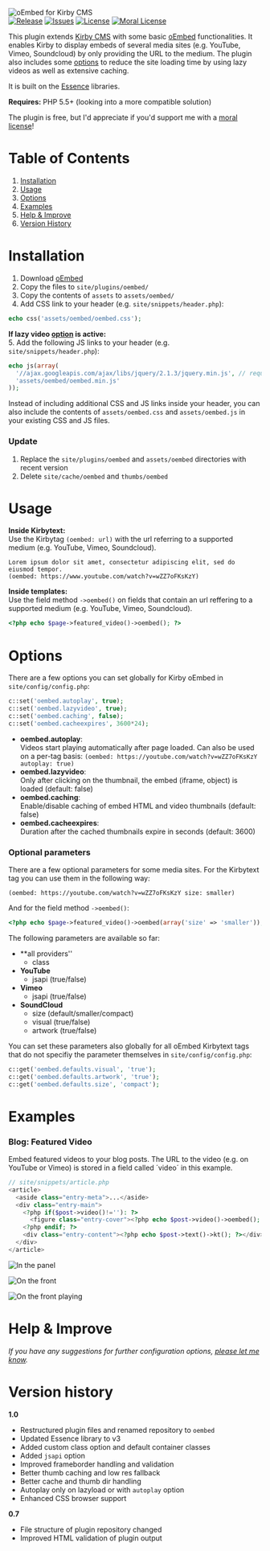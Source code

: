 ![oEmbed for Kirby CMS](http://distantnative.com/remote/github/kirby-oembed-github.png)  
[![Release](https://img.shields.io/github/release/distantnative/oembed.svg)](https://github.com/distantnative/oembed/releases) [![Issues](https://img.shields.io/github/issues/distantnative/oembed.svg)](https://github.com/distantnative/oembed/issues) [![License](https://img.shields.io/badge/license-GPLv3-blue.svg)](https://raw.githubusercontent.com/distantnative/oembed/master/LICENSE)
[![Moral License](https://img.shields.io/badge/buy-moral_license-8dae28.svg)](https://gumroad.com/l/kirby-oembed)

This plugin extends [Kirby CMS](http://getkirby.com) with some basic [oEmbed](http://oembed.com) functionalities. It enables Kirby to display embeds of several media sites (e.g. YouTube, Vimeo, Soundcloud) by only providing the URL to the medium. The plugin also includes some [options](#Options) to reduce the site loading time by using lazy videos as well as extensive caching.

It is built on the [Essence](https://github.com/essence) libraries.

**Requires:** PHP 5.5+ (looking into a more compatible solution)


The plugin is free, but I'd appreciate if you'd support me with a [moral license](https://gumroad.com/l/kirby-oembed)!


# Table of Contents
1. [Installation](#Installation)
2. [Usage](#Usage)
3. [Options](#Options)
4. [Examples](#Usage)
5. [Help & Improve](#Help)
6. [Version History](#VersionHistory)


# Installation <a id="Installation"></a>
1. Download [oEmbed](https://github.com/distantnative/oembed/zipball/master/)
2. Copy the files to `site/plugins/oembed/` 
3. Copy the contents of `assets` to `assets/oembed/`
4. Add CSS link to your header (e.g. `site/snippets/header.php`):
```php
echo css('assets/oembed/oembed.css');
```

**If lazy video [option](#Options) is active:**    
5. Add the following JS links to your header (e.g. `site/snippets/header.php`):
```php
echo js(array(
  '//ajax.googleapis.com/ajax/libs/jquery/2.1.3/jquery.min.js', // requires jQuery
  'assets/oembed/oembed.min.js'
));
```

Instead of including additional CSS and JS links inside your header, you can also include the contents of `assets/oembed.css` and `assets/oembed.js` in your existing CSS and JS files.

### Update
1. Replace the `site/plugins/oembed` and  `assets/oembed` directories with recent version
2. Delete `site/cache/oembed` and `thumbs/oembed`


# Usage <a id="Usage"></a>
**Inside Kirbytext:**  
Use the Kirbytag `(oembed: url)` with the url referring to a supported medium (e.g. YouTube, Vimeo, Soundcloud).
```
Lorem ipsum dolor sit amet, consectetur adipiscing elit, sed do eiusmod tempor.
(oembed: https://www.youtube.com/watch?v=wZZ7oFKsKzY)
```

**Inside templates:**  
Use the field method `->oembed()` on fields that contain an url reffering to a supported medium (e.g. YouTube, Vimeo, Soundcloud).
```php
<?php echo $page->featured_video()->oembed(); ?>
```


# Options <a id="Options"></a>
There are a few options you can set globally for Kirby oEmbed in `site/config/config.php`:
```php
c::set('oembed.autoplay', true);
c::set('oembed.lazyvideo', true);
c::set('oembed.caching', false);
c::set('oembed.cacheexpires', 3600*24);
```
- **oembed.autoplay**:  
Videos start playing automatically after page loaded. Can also be used on a per-tag basis: `(oembed: https://youtube.com/watch?v=wZZ7oFKsKzY autoplay: true)`
- **oembed.lazyvideo**:  
Only after clicking on the thumbnail, the embed (iframe, object) is loaded (default: false)
- **oembed.caching**:  
Enable/disable caching of embed HTML and video thumbnails (default: false)
- **oembed.cacheexpires**:  
Duration after the cached thumbnails expire in seconds (default: 3600)

### Optional parameters
There are a few optional parameters for some media sites. For the Kirbytext tag you can use them in the following way:
 
```
(oembed: https://youtube.com/watch?v=wZZ7oFKsKzY size: smaller)
```

And for the field method `->oembed()`:
```php
<?php echo $page->featured_video()->oembed(array('size' => 'smaller')); ?>
```

The following parameters are available so far:
- **all providers''
    - class
- **YouTube**
    - jsapi (true/false)
- **Vimeo**
    - jsapi (true/false)
- **SoundCloud**
    - size (default/smaller/compact)
    - visual (true/false)
    - artwork (true/false)

You can set these parameters also globally for all oEmbed Kirbytext tags that do not specifiy the parameter themselves in `site/config/config.php`:
```php
c::get('oembed.defaults.visual', 'true');
c::get('oembed.defaults.artwork', 'true');
c::get('oembed.defaults.size', 'compact');
```


# Examples <a id="Examples"></a>
### Blog: Featured Video
Embed featured videos to your blog posts. The URL to the video (e.g. on YouTube or Vimeo) is stored in a field called ´video´ in this example.
```php
// site/snippets/article.php
<article>
  <aside class="entry-meta">...</aside>
  <div class="entry-main">
    <?php if($post->video()!=''): ?>
      <figure class="entry-cover"><?php echo $post->video()->oembed(); ?></figure>
    <?php endif; ?>
    <div class="entry-content"><?php echo $post->text()->kt(); ?></div>
  </div>
</article>
```

![In the panel](http://distantnative.com/remote/github/kirby-oembed-github-example1.png)

![On the front](http://distantnative.com/remote/github/kirby-oembed-github-example2.png)

![On the front playing](http://distantnative.com/remote/github/kirby-oembed-github-example3.png)


# Help & Improve <a id="Help"></a>
*If you have any suggestions for further configuration options, [please let me know](https://github.com/distantnative/oembed/issues/new).*


# Version history <a id="VersionHistory"></a>
**1.0**
- Restructured plugin files and renamed repository to `oembed`
- Updated Essence library to v3
- Added custom class option and default container classes
- Added `jsapi` option
- Improved frameborder handling and validation
- Better thumb caching and low res fallback
- Better cache and thumb dir handling
- Autoplay only on lazyload or with `autoplay` option
- Enhanced CSS browser support

**0.7**
- File structure of plugin repository changed
- Improved HTML validation of plugin output

